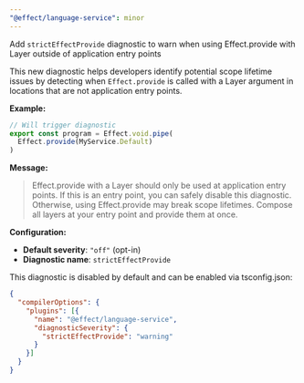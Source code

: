 ```yaml
---
"@effect/language-service": minor
---
```


Add `strictEffectProvide` diagnostic to warn when using Effect.provide with Layer outside of application entry points

This new diagnostic helps developers identify potential scope lifetime issues by detecting when `Effect.provide` is called with a Layer argument in locations that are not application entry points.

**Example:**

```typescript
// Will trigger diagnostic
export const program = Effect.void.pipe(
  Effect.provide(MyService.Default)
)
```

**Message:**
> Effect.provide with a Layer should only be used at application entry points. If this is an entry point, you can safely disable this diagnostic. Otherwise, using Effect.provide may break scope lifetimes. Compose all layers at your entry point and provide them at once.

**Configuration:**
- **Default severity**: `"off"` (opt-in)
- **Diagnostic name**: `strictEffectProvide`

This diagnostic is disabled by default and can be enabled via tsconfig.json:

```json
{
  "compilerOptions": {
    "plugins": [{
      "name": "@effect/language-service",
      "diagnosticSeverity": {
        "strictEffectProvide": "warning"
      }
    }]
  }
}
```
